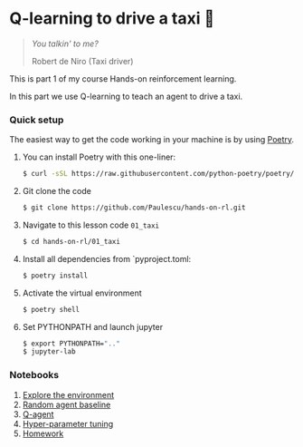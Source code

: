 # Q-learning to drive a taxi 🚕
> *You talkin' to me?*
>
> Robert de Niro (Taxi driver)

This is part 1 of my course Hands-on reinforcement learning.

In this part we use Q-learning to teach an agent to drive a taxi.

### Quick setup

The easiest way to get the code working in your machine is by using [Poetry](https://python-poetry.org/docs/#installation).


1. You can install Poetry with this one-liner:
    ```bash
    $ curl -sSL https://raw.githubusercontent.com/python-poetry/poetry/master/get-poetry.py | python -
    ```

2. Git clone the code
    ```bash
    $ git clone https://github.com/Paulescu/hands-on-rl.git 
    ```

3. Navigate to this lesson code `01_taxi`
    ```bash
    $ cd hands-on-rl/01_taxi
    ```

4. Install all dependencies from `pyproject.toml:
    ```bash
    $ poetry install
    ```

5. Activate the virtual environment
    ```bash
    $ poetry shell
    ```

6. Set PYTHONPATH and launch jupyter
    ```bash
    $ export PYTHONPATH=".."
    $ jupyter-lab
    ```

### Notebooks

1. [Explore the environment](notebooks/00_environment.ipynb)
2. [Random agent baseline](notebooks/01_random_agent_baseline.ipynb)
3. [Q-agent](notebooks/02_q_agent.ipynb)
4. [Hyper-parameter tuning](notebooks/03_q_agent_hyperparameters_analysis.ipynb)
5. [Homework](notebooks/04_homework.ipynb)






